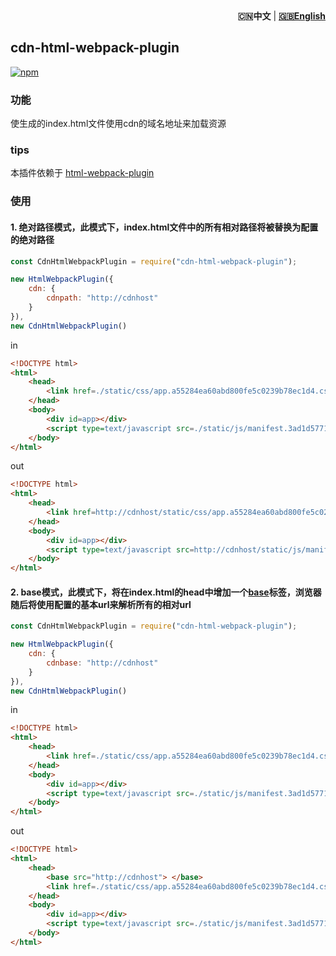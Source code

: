 <div align="right"><strong>🇨🇳中文</strong> | <strong><a href="./README-en.md">🇬🇧English</a></strong></div>

## cdn-html-webpack-plugin

[![npm][npm]][npm-url]

### 功能

使生成的index.html文件使用cdn的域名地址来加载资源

### tips

本插件依赖于 [html-webpack-plugin](https://github.com/jantimon/html-webpack-plugin)

### 使用

#### 1. 绝对路径模式，此模式下，index.html文件中的所有相对路径将被替换为配置的绝对路径

```javascript
const CdnHtmlWebpackPlugin = require("cdn-html-webpack-plugin");

new HtmlWebpackPlugin({
    cdn: {
        cdnpath: "http://cdnhost"
    }
}),
new CdnHtmlWebpackPlugin()
```

in

```html
<!DOCTYPE html>
<html>
    <head>
        <link href=./static/css/app.a55284ea60abd800fe5c0239b78ec1d4.css rel=stylesheet>
    </head>
    <body>
        <div id=app></div>
        <script type=text/javascript src=./static/js/manifest.3ad1d5771e9b13dbdad2.js> </script>
    </body> 
</html>
```
out

```html
<!DOCTYPE html>
<html>
    <head>
        <link href=http://cdnhost/static/css/app.a55284ea60abd800fe5c0239b78ec1d4.css rel=stylesheet>
    </head>
    <body>
        <div id=app></div>
        <script type=text/javascript src=http://cdnhost/static/js/manifest.3ad1d5771e9b13dbdad2.js> </script>
    </body> 
</html>
```

#### 2. base模式，此模式下，将在index.html的head中增加一个[base](https://developer.mozilla.org/zh-CN/docs/Web/HTML/Element/base)标签，浏览器随后将使用配置的基本url来解析所有的相对url

```javascript
const CdnHtmlWebpackPlugin = require("cdn-html-webpack-plugin");

new HtmlWebpackPlugin({
    cdn: {
        cdnbase: "http://cdnhost"
    }
}),
new CdnHtmlWebpackPlugin()
```

in

```html
<!DOCTYPE html>
<html>
    <head>
        <link href=./static/css/app.a55284ea60abd800fe5c0239b78ec1d4.css rel=stylesheet>
    </head>
    <body>
        <div id=app></div>
        <script type=text/javascript src=./static/js/manifest.3ad1d5771e9b13dbdad2.js> </script>
    </body> 
</html>
```
out

```html
<!DOCTYPE html>
<html>
    <head>
        <base src="http://cdnhost"> </base>
        <link href=./static/css/app.a55284ea60abd800fe5c0239b78ec1d4.css rel=stylesheet>
    </head>
    <body>
        <div id=app></div>
        <script type=text/javascript src=./static/js/manifest.3ad1d5771e9b13dbdad2.js> </script>
    </body> 
</html>
```

[npm]: https://img.shields.io/npm/v/cdn-html-webpack-plugin.svg
[npm-url]: https://www.npmjs.com/package/cdn-html-webpack-plugin
